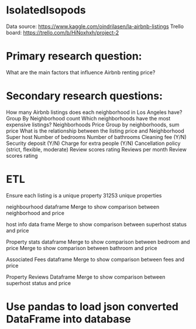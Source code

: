 # IsolatedIsopods

Data source: https://www.kaggle.com/oindrilasen/la-airbnb-listings
Trello board: https://trello.com/b/HiNoxhxh/project-2

# Primary research question: 
What are the main factors that influence Airbnb renting price?

# Secondary research questions:
How many Airbnb listings does each neighborhood in Los Angeles have?
Group By Neighborhood count
Which neighborhoods have the most expensive listings?
Neighborhoods
Price
Group by neighborhoods, sum price
What is the relationship between the listing price and
Neighborhood
Super host
Number of bedrooms
Number of bathrooms
Cleaning fee (Y/N)
Security deposit (Y/N)
Charge for extra people (Y/N)
Cancellation policy (strict, flexible, moderate)
Review scores rating
Reviews per month
Review scores rating

# ETL
Ensure each listing is a unique property
31253 unique properties

neighbourhood dataframe
Merge to show comparison between neighborhood and price

host info data frame
Merge to show comparison between superhost status and price

Property stats dataframe
Merge to show comparison between bedroom and price
Merge to show comparison between bathroom and price

Associated Fees dataframe
Merge to show comparison between fees and price

Property Reviews Dataframe
Merge to show comparison between superhost status and price

# Use pandas to load json converted DataFrame into database
